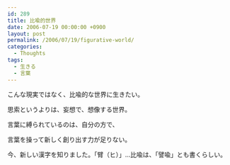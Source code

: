 ```yaml
---
id: 289
title: 比喩的世界
date: 2006-07-19 00:00:00 +0900
layout: post
permalink: /2006/07/19/figurative-world/
categories:
  - Thoughts
tags:
  - 生きる
  - 言葉
---
```

こんな現実ではなく、比喩的な世界に生きたい。
  
思索というよりは、妄想で、想像する世界。
  
言葉に縛られているのは、自分の方で、
  
言葉を操って新しく創り出す力が足りない。

<!--more-->今、新しい漢字を知りました。「臂（ヒ）」…比喩は、「譬喩」とも書くらしい。
